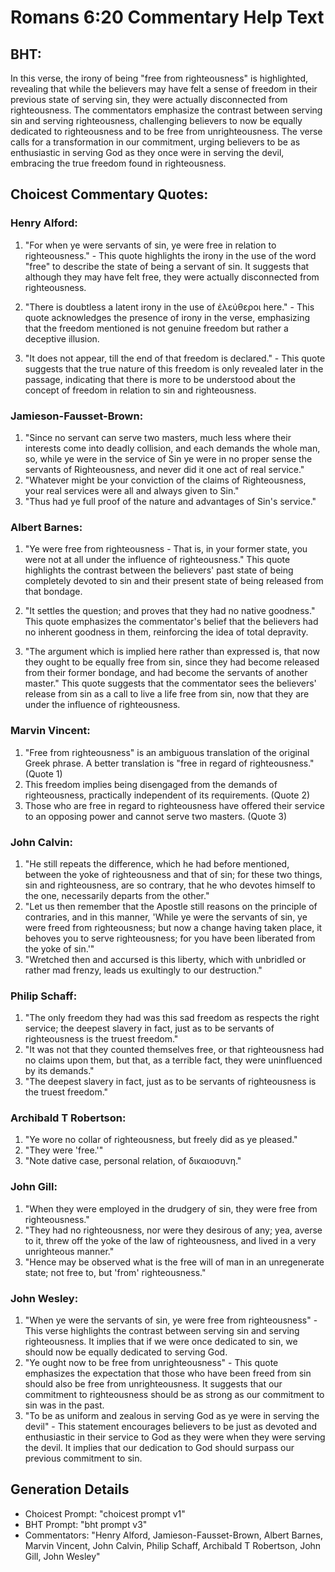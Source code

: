 # Romans 6:20 Commentary Help Text

## BHT:
In this verse, the irony of being "free from righteousness" is highlighted, revealing that while the believers may have felt a sense of freedom in their previous state of serving sin, they were actually disconnected from righteousness. The commentators emphasize the contrast between serving sin and serving righteousness, challenging believers to now be equally dedicated to righteousness and to be free from unrighteousness. The verse calls for a transformation in our commitment, urging believers to be as enthusiastic in serving God as they once were in serving the devil, embracing the true freedom found in righteousness.

## Choicest Commentary Quotes:
### Henry Alford:
1. "For when ye were servants of sin, ye were free in relation to righteousness." - This quote highlights the irony in the use of the word "free" to describe the state of being a servant of sin. It suggests that although they may have felt free, they were actually disconnected from righteousness.

2. "There is doubtless a latent irony in the use of ἐλεύθεροι here." - This quote acknowledges the presence of irony in the verse, emphasizing that the freedom mentioned is not genuine freedom but rather a deceptive illusion.

3. "It does not appear, till the end of that freedom is declared." - This quote suggests that the true nature of this freedom is only revealed later in the passage, indicating that there is more to be understood about the concept of freedom in relation to sin and righteousness.

### Jamieson-Fausset-Brown:
1. "Since no servant can serve two masters, much less where their interests come into deadly collision, and each demands the whole man, so, while ye were in the service of Sin ye were in no proper sense the servants of Righteousness, and never did it one act of real service."
2. "Whatever might be your conviction of the claims of Righteousness, your real services were all and always given to Sin."
3. "Thus had ye full proof of the nature and advantages of Sin's service."

### Albert Barnes:
1. "Ye were free from righteousness - That is, in your former state, you were not at all under the influence of righteousness." This quote highlights the contrast between the believers' past state of being completely devoted to sin and their present state of being released from that bondage.

2. "It settles the question; and proves that they had no native goodness." This quote emphasizes the commentator's belief that the believers had no inherent goodness in them, reinforcing the idea of total depravity.

3. "The argument which is implied here rather than expressed is, that now they ought to be equally free from sin, since they had become released from their former bondage, and had become the servants of another master." This quote suggests that the commentator sees the believers' release from sin as a call to live a life free from sin, now that they are under the influence of righteousness.

### Marvin Vincent:
1. "Free from righteousness" is an ambiguous translation of the original Greek phrase. A better translation is "free in regard of righteousness." (Quote 1)
2. This freedom implies being disengaged from the demands of righteousness, practically independent of its requirements. (Quote 2)
3. Those who are free in regard to righteousness have offered their service to an opposing power and cannot serve two masters. (Quote 3)

### John Calvin:
1. "He still repeats the difference, which he had before mentioned, between the yoke of righteousness and that of sin; for these two things, sin and righteousness, are so contrary, that he who devotes himself to the one, necessarily departs from the other."
2. "Let us then remember that the Apostle still reasons on the principle of contraries, and in this manner, 'While ye were the servants of sin, ye were freed from righteousness; but now a change having taken place, it behoves you to serve righteousness; for you have been liberated from the yoke of sin.'"
3. "Wretched then and accursed is this liberty, which with unbridled or rather mad frenzy, leads us exultingly to our destruction."

### Philip Schaff:
1. "The only freedom they had was this sad freedom as respects the right service; the deepest slavery in fact, just as to be servants of righteousness is the truest freedom."
2. "It was not that they counted themselves free, or that righteousness had no claims upon them, but that, as a terrible fact, they were uninfluenced by its demands."
3. "The deepest slavery in fact, just as to be servants of righteousness is the truest freedom."

### Archibald T Robertson:
1. "Ye wore no collar of righteousness, but freely did as ye pleased."
2. "They were 'free.'"
3. "Note dative case, personal relation, of δικαιοσυνη."

### John Gill:
1. "When they were employed in the drudgery of sin, they were free from righteousness." 
2. "They had no righteousness, nor were they desirous of any; yea, averse to it, threw off the yoke of the law of righteousness, and lived in a very unrighteous manner." 
3. "Hence may be observed what is the free will of man in an unregenerate state; not free to, but 'from' righteousness."

### John Wesley:
1. "When ye were the servants of sin, ye were free from righteousness" - This verse highlights the contrast between serving sin and serving righteousness. It implies that if we were once dedicated to sin, we should now be equally dedicated to serving God.
2. "Ye ought now to be free from unrighteousness" - This quote emphasizes the expectation that those who have been freed from sin should also be free from unrighteousness. It suggests that our commitment to righteousness should be as strong as our commitment to sin was in the past.
3. "To be as uniform and zealous in serving God as ye were in serving the devil" - This statement encourages believers to be just as devoted and enthusiastic in their service to God as they were when they were serving the devil. It implies that our dedication to God should surpass our previous commitment to sin.


## Generation Details
- Choicest Prompt: "choicest prompt v1"
- BHT Prompt: "bht prompt v3"
- Commentators: "Henry Alford, Jamieson-Fausset-Brown, Albert Barnes, Marvin Vincent, John Calvin, Philip Schaff, Archibald T Robertson, John Gill, John Wesley"
